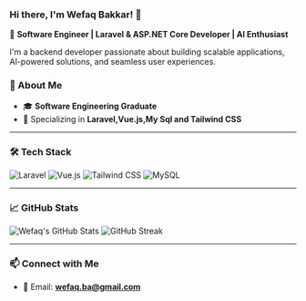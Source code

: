 ### Hi there, I'm Wefaq Bakkar! 👋

🚀 **Software Engineer | Laravel & ASP.NET Core Developer | AI Enthusiast**

I'm a backend developer passionate about building scalable applications, AI-powered solutions, and seamless user experiences.

### 🌟 About Me
- 🎓 **Software Engineering Graduate**
- 🔧 Specializing in **Laravel,Vue.js,My Sql and Tailwind CSS**


---

### 🛠️ Tech Stack

![Laravel](https://img.shields.io/badge/Laravel-FF2D20?style=for-the-badge&logo=laravel&logoColor=white)
![Vue.js](https://img.shields.io/badge/Vue.js-35495E?style=for-the-badge&logo=vue.js&logoColor=4FC08D)
![Tailwind CSS](https://img.shields.io/badge/Tailwind_CSS-06B6D4?style=for-the-badge&logo=tailwindcss&logoColor=white)
![MySQL](https://img.shields.io/badge/MySQL-4479A1?style=for-the-badge&logo=mysql&logoColor=white)

---

### 📈 GitHub Stats

![Wefaq's GitHub Stats](https://github-readme-stats.vercel.app/api?username=WefaqBakkar&show_icons=true)
![GitHub Streak](https://github-readme-streak-stats.herokuapp.com/?user=WefaqBakkar)

---

### 📫 Connect with Me
- 📧 Email: **wefaq.ba@gmail.com**
